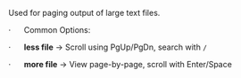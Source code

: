 Used for paging output of large text files.

·      Common Options:

·      **less file** → Scroll using PgUp/PgDn, search with `/`

·      **more file** → View page-by-page, scroll with Enter/Space